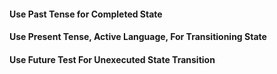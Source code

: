 <!--bl
(filemeta
    (title "Events, Actions, and Behaviors")
)
/bl-->

#### Use Past Tense for Completed State ####

#### Use Present Tense, Active Language, For Transitioning State ####

#### Use Future Test For Unexecuted State Transition ####

